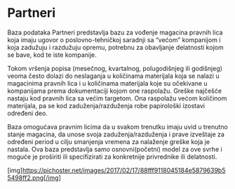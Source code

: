 ﻿# Partneri
Baza podataka Partneri predstavlja bazu za vođenje magacina pravnih lica koja imaju ugovor 
o poslovno-tehničkoj saradnji sa “većom” kompanijom i koja zadužuju i razdužuju opremu, 
potrebnu za obavljanje delatnosti kojom se bave, kod te iste kompanije.

Tokom vršenja popisa (mesečnog, kvartalnog, polugodišnjeg ili godišnjeg) veoma često
dolazi do neslaganja u količinama materijala koja se nalazi u magacinima pravnih lica i
u količinama materijala koje su očekivane u kompanijama prema dokumentaciji kojom
one raspolažu. Greške najčešće nastaju kod pravnih lica sa većim targetom. Ona
raspolažu većom količinom materijala, pa se kod zaduženja/razduženja robe papirološki
izostavi određeni deo.

Baza omogućava pravnim licima da u svakom trenutku imaju uvid u trenutno stanje
magacina, da unose svoja zaduženja/razduženja i prave izveštaje za određeni period u
cilju smanjenja vremena za nalaženje greške koja je nastala.
Ova baza predstavlja samo osnovni(početni) model za ove svrhe i moguće je proširiti ili
specifizirati za konkretnije privrednike ili delatnosti.

[img]https://pichoster.net/images/2017/02/17/88fff9118045184e5879639b55498ff2.png[/img]